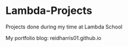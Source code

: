 # Lambda-Projects
Projects done during my time at Lambda School

My portfolio blog:  reidharris01.github.io

